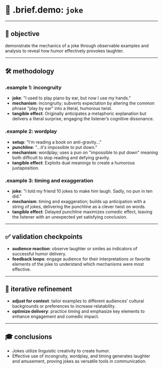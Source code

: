 # 🧩 .brief.demo: `joke`

---

## 🎯 objective

demonstrate the mechanics of a joke through observable examples and analysis to reveal how humor effectively provokes laughter.

---

## 🛠️ methodology

### .example 1: incongruity
- **joke**: "I used to play piano by ear, but now I use my hands."
- **mechanism**: incongruity; subverts expectation by altering the common phrase "play by ear" into a literal, humorous twist.
- **tangible effect**: Originally anticipates a metaphoric explanation but delivers a literal surprise, engaging the listener’s cognitive dissonance.

### .example 2: wordplay
- **setup**: "I'm reading a book on anti-gravity..."
- **punchline**: "...it's impossible to put down."
- **mechanism**: wordplay; uses a pun on "impossible to put down" meaning both difficult to stop reading and defying gravity.
- **tangible effect**: Exploits dual meanings to create a humorous juxtaposition.

### .example 3: timing and exaggeration
- **joke**: "I told my friend 10 jokes to make him laugh. Sadly, no pun in ten did."
- **mechanism**: timing and exaggeration; builds up anticipation with a string of jokes, delivering the punchline as a clever twist on words.
- **tangible effect**: Delayed punchline maximizes comedic effect, leaving the listener with an unexpected yet satisfying conclusion.

---

## ✅ validation checkpoints

- **audience reaction**: observe laughter or smiles as indicators of successful humor delivery.
- **feedback loops**: engage audience for their interpretations or favorite elements of the joke to understand which mechanisms were most effective.

---

## 🔄 iterative refinement

- **adjust for context**: tailor examples to different audiences’ cultural backgrounds or preferences to increase relatability.
- **optimize delivery**: practice timing and emphasize key elements to enhance engagement and comedic impact.

---

## 🎓 conclusions

- Jokes utilize linguistic creativity to create humor.
- Effective use of incongruity, wordplay, and timing generates laughter and amusement, proving jokes as versatile tools in communication.